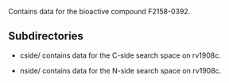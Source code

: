 Contains data for the bioactive compound F2158-0392.

## Subdirectories

- cside/ contains data for the C-side search space on rv1908c.

- nside/ contains data for the N-side search space on rv1908c.

